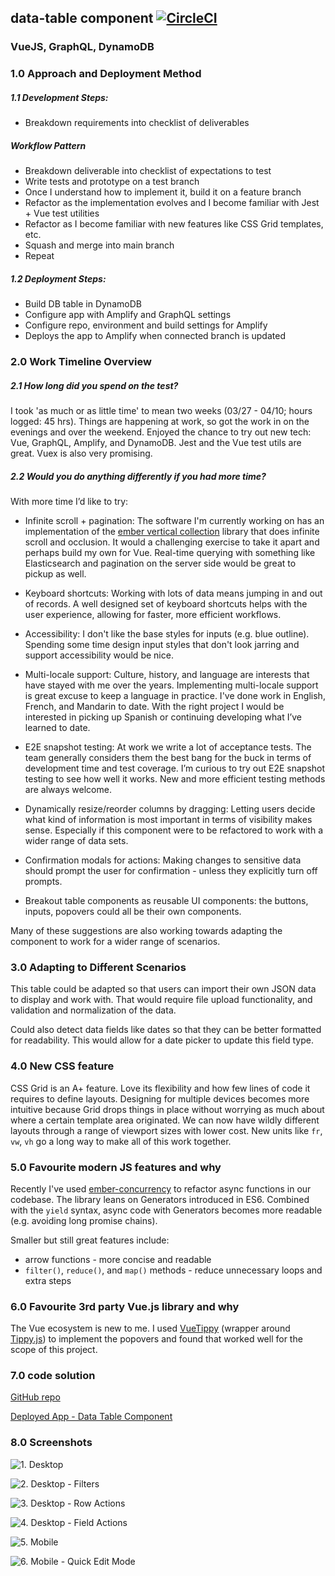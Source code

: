 ## data-table component [![CircleCI](https://circleci.com/gh/lookininward/data-table.svg?style=svg)](https://circleci.com/gh/lookininward/data-table)
### VueJS, GraphQL, DynamoDB

### 1.0 Approach and Deployment Method

##### 1.1 Development Steps:
- Breakdown requirements into checklist of deliverables

##### Workflow Pattern
- Breakdown deliverable into checklist of expectations to test
- Write tests and prototype on a test branch
- Once I understand how to implement it, build it on a feature branch
- Refactor as the implementation evolves and I become familiar with Jest + Vue test utilities
- Refactor as I become familiar with new features like CSS Grid templates, etc.
- Squash and merge into main branch
- Repeat

##### 1.2 Deployment Steps:
- Build DB table in DynamoDB
- Configure app with Amplify and GraphQL settings
- Configure repo, environment and build settings for Amplify
- Deploys the app to Amplify when connected branch is updated

### 2.0 Work Timeline Overview
##### 2.1 How long did you spend on the test?
I took 'as much or as little time' to mean two weeks (03/27 - 04/10; hours logged: 45 hrs). Things are happening at work, so got the work in on the evenings and over the weekend. Enjoyed the chance to try out new tech: Vue, GraphQL, Amplify, and DynamoDB. Jest and the Vue test utils are great. Vuex is also very promising.

##### 2.2 Would you do anything differently if you had more time?

With more time I’d like to try:

- Infinite scroll + pagination: The software I'm currently working on has an implementation of the [ember vertical collection](https://github.com/html-next/vertical-collection) library that does infinite scroll and occlusion. It would a challenging exercise to take it apart and perhaps build my own for Vue. Real-time querying with something like Elasticsearch and pagination on the server side would be great to pickup as well.

- Keyboard shortcuts: Working with lots of data means jumping in and out of records. A well designed set of keyboard shortcuts helps with the user experience, allowing for faster, more efficient workflows.

- Accessibility: I don't like the base styles for inputs (e.g. blue outline). Spending some time design input styles that don't look jarring and support accessibility would be nice.

- Multi-locale support: Culture, history, and language are interests that have stayed with me over the years. Implementing multi-locale support is great excuse to keep a language in practice. I've done work in English, French, and Mandarin to date. With the right project I would be interested in picking up Spanish or continuing developing what I’ve learned to date.

- E2E snapshot testing: At work we write a lot of acceptance tests. The team generally considers them the best bang for the buck in terms of development time and test coverage. I’m curious to try out E2E snapshot testing to see how well it works. New and more efficient testing methods are always welcome.

- Dynamically resize/reorder columns by dragging: Letting users decide what kind of information is most important in terms of visibility makes sense. Especially if this component were to be refactored to work with a wider range of data sets.

- Confirmation modals for actions: Making changes to sensitive data should prompt the user for confirmation - unless they explicitly turn off prompts.

- Breakout table components as reusable UI components: the buttons, inputs, popovers could all be their own components.

Many of these suggestions are also working towards adapting the component to work for a wider range of scenarios.

### 3.0 Adapting to Different Scenarios
This table could be adapted so that users can import their own JSON data to display and work with. That would require file upload functionality, and validation and normalization of the data.

Could also detect data fields like dates so that they can be better formatted for readability. This would allow for a date picker to update this field type.

### 4.0 New CSS feature
CSS Grid is an A+ feature. Love its flexibility and how few lines of code it requires to define layouts. Designing for multiple devices becomes more intuitive because Grid drops things in place without worrying as much about where a certain template area originated. We can now have wildly different layouts through a range of viewport sizes with lower cost. New units like `fr`, `vw`, `vh` go a long way to make all of this work together.

### 5.0 Favourite modern JS features and why
Recently I've used [ember-concurrency](http://ember-concurrency.com/docs/introduction/) to refactor async functions in our codebase. The library leans on Generators introduced in ES6.
Combined with the `yield` syntax, async code with Generators becomes more readable (e.g. avoiding long promise chains).

Smaller but still great features include:

- arrow functions - more concise and readable
- `filter()`, `reduce()`, and `map()` methods - reduce unnecessary loops and extra steps

### 6.0 Favourite 3rd party Vue.js library and why
The Vue ecosystem is new to me. I used [VueTippy](https://kabbouchi.github.io/vue-tippy/) (wrapper around [Tippy.js](https://atomiks.github.io/tippyjs/)) to implement the popovers and found that worked well for the scope of this project.

### 7.0 code solution
[GitHub repo](https://github.com/lookininward/data-table)

[Deployed App - Data Table Component](https://github.com/lookininward/data-table)

### 8.0 Screenshots

![1. Desktop](https://imgur.com/r8av8A6)

![2. Desktop - Filters](https://imgur.com/UYIEb4T)

![3. Desktop - Row Actions](https://imgur.com/oANJyG4)

![4. Desktop - Field Actions](https://imgur.com/2vS7KZD)

![5. Mobile](https://imgur.com/1mUWugk)

![6. Mobile - Quick Edit Mode](https://imgur.com/KnKfwEV)

